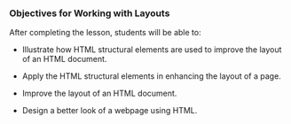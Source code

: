 ### Objectives for Working with Layouts

After completing the lesson, students will be able to:

- Illustrate how HTML structural elements are used to improve the layout of an HTML document.

- Apply the HTML structural elements in enhancing the layout of a page.

- Improve the layout of an HTML document.

- Design a better look of a webpage using HTML.